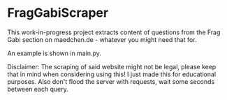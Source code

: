 # FragGabiScraper

This work-in-progress project extracts content of questions from the Frag Gabi section on maedchen.de - whatever you might need that for.

An example is shown in main.py.

Disclaimer: The scraping of said website might not be legal, please keep that in mind when considering using this! I just made this for educational purposes. 
Also don't flood the server with requests, wait some seconds between each query.